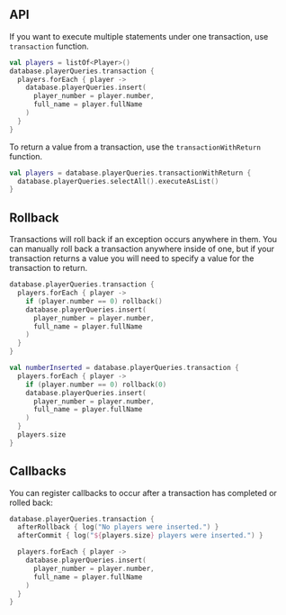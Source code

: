 ## API

If you want to execute multiple statements under one transaction, use `transaction` function. 

```kotlin
val players = listOf<Player>()
database.playerQueries.transaction {
  players.forEach { player ->
    database.playerQueries.insert(
      player_number = player.number,
      full_name = player.fullName
    )
  }
}
```

To return a value from a transaction, use the `transactionWithReturn` function.

```kotlin
val players = database.playerQueries.transactionWithReturn {
  database.playerQueries.selectAll().executeAsList()
}
```

## Rollback

Transactions will roll back if an exception occurs anywhere in them. You can manually roll back a
transaction anywhere inside of one, but if your transaction returns a value you will need to specify
a value for the transaction to return.

```kotlin
database.playerQueries.transaction {
  players.forEach { player ->
    if (player.number == 0) rollback()
    database.playerQueries.insert(
      player_number = player.number,
      full_name = player.fullName
    )
  }
}
```

```kotlin
val numberInserted = database.playerQueries.transaction {
  players.forEach { player ->
    if (player.number == 0) rollback(0)
    database.playerQueries.insert(
      player_number = player.number,
      full_name = player.fullName
    )
  }
  players.size
}
```

## Callbacks

You can register callbacks to occur after a transaction has completed or rolled back:

```kotlin
database.playerQueries.transaction {
  afterRollback { log("No players were inserted.") }
  afterCommit { log("${players.size} players were inserted.") }

  players.forEach { player ->
    database.playerQueries.insert(
      player_number = player.number,
      full_name = player.fullName
    )
  }
}
```